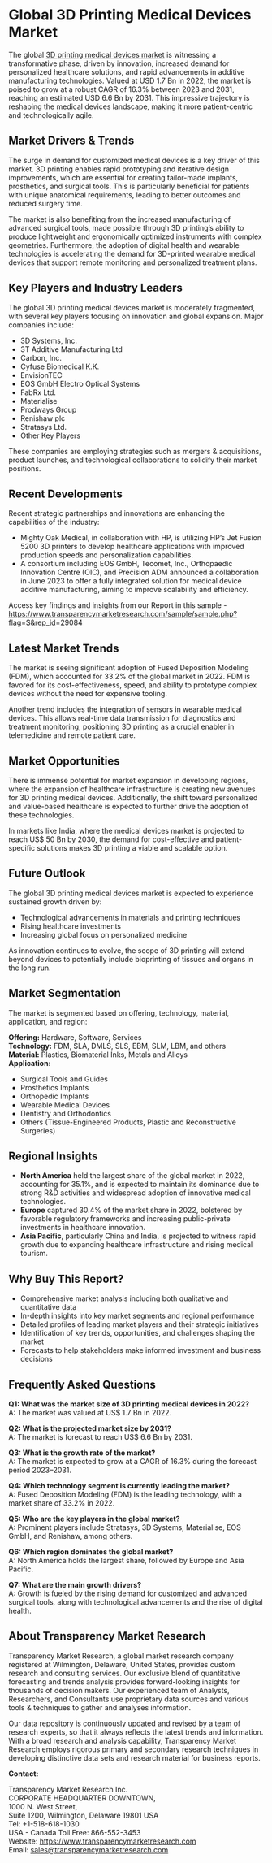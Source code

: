 
# Global 3D Printing Medical Devices Market

The global [3D printing medical devices market](https://www.transparencymarketresearch.com/3d-printing-construction-market.html) is witnessing a transformative phase, driven by innovation, increased demand for personalized healthcare solutions, and rapid advancements in additive manufacturing technologies. Valued at USD 1.7 Bn in 2022, the market is poised to grow at a robust CAGR of 16.3% between 2023 and 2031, reaching an estimated USD 6.6 Bn by 2031. This impressive trajectory is reshaping the medical devices landscape, making it more patient-centric and technologically agile.

## Market Drivers & Trends

The surge in demand for customized medical devices is a key driver of this market. 3D printing enables rapid prototyping and iterative design improvements, which are essential for creating tailor-made implants, prosthetics, and surgical tools. This is particularly beneficial for patients with unique anatomical requirements, leading to better outcomes and reduced surgery time.

The market is also benefiting from the increased manufacturing of advanced surgical tools, made possible through 3D printing’s ability to produce lightweight and ergonomically optimized instruments with complex geometries. Furthermore, the adoption of digital health and wearable technologies is accelerating the demand for 3D-printed wearable medical devices that support remote monitoring and personalized treatment plans.

## Key Players and Industry Leaders

The global 3D printing medical devices market is moderately fragmented, with several key players focusing on innovation and global expansion. Major companies include:

- 3D Systems, Inc.
- 3T Additive Manufacturing Ltd
- Carbon, Inc.
- Cyfuse Biomedical K.K.
- EnvisionTEC
- EOS GmbH Electro Optical Systems
- FabRx Ltd.
- Materialise
- Prodways Group
- Renishaw plc
- Stratasys Ltd.
- Other Key Players

These companies are employing strategies such as mergers & acquisitions, product launches, and technological collaborations to solidify their market positions.

## Recent Developments

Recent strategic partnerships and innovations are enhancing the capabilities of the industry:

- Mighty Oak Medical, in collaboration with HP, is utilizing HP’s Jet Fusion 5200 3D printers to develop healthcare applications with improved production speeds and personalization capabilities.
- A consortium including EOS GmbH, Tecomet, Inc., Orthopaedic Innovation Centre (OIC), and Precision ADM announced a collaboration in June 2023 to offer a fully integrated solution for medical device additive manufacturing, aiming to improve scalability and efficiency.

Access key findings and insights from our Report in this sample - https://www.transparencymarketresearch.com/sample/sample.php?flag=S&rep_id=29084

## Latest Market Trends

The market is seeing significant adoption of Fused Deposition Modeling (FDM), which accounted for 33.2% of the global market in 2022. FDM is favored for its cost-effectiveness, speed, and ability to prototype complex devices without the need for expensive tooling.

Another trend includes the integration of sensors in wearable medical devices. This allows real-time data transmission for diagnostics and treatment monitoring, positioning 3D printing as a crucial enabler in telemedicine and remote patient care.

## Market Opportunities

There is immense potential for market expansion in developing regions, where the expansion of healthcare infrastructure is creating new avenues for 3D printing medical devices. Additionally, the shift toward personalized and value-based healthcare is expected to further drive the adoption of these technologies.

In markets like India, where the medical devices market is projected to reach US$ 50 Bn by 2030, the demand for cost-effective and patient-specific solutions makes 3D printing a viable and scalable option.

## Future Outlook

The global 3D printing medical devices market is expected to experience sustained growth driven by:

- Technological advancements in materials and printing techniques
- Rising healthcare investments
- Increasing global focus on personalized medicine

As innovation continues to evolve, the scope of 3D printing will extend beyond devices to potentially include bioprinting of tissues and organs in the long run.

## Market Segmentation

The market is segmented based on offering, technology, material, application, and region:

**Offering:** Hardware, Software, Services  
**Technology:** FDM, SLA, DMLS, SLS, EBM, SLM, LBM, and others  
**Material:** Plastics, Biomaterial Inks, Metals and Alloys  
**Application:**  
- Surgical Tools and Guides  
- Prosthetics Implants  
- Orthopedic Implants  
- Wearable Medical Devices  
- Dentistry and Orthodontics  
- Others (Tissue-Engineered Products, Plastic and Reconstructive Surgeries)

## Regional Insights

- **North America** held the largest share of the global market in 2022, accounting for 35.1%, and is expected to maintain its dominance due to strong R&D activities and widespread adoption of innovative medical technologies.
- **Europe** captured 30.4% of the market share in 2022, bolstered by favorable regulatory frameworks and increasing public-private investments in healthcare innovation.
- **Asia Pacific**, particularly China and India, is projected to witness rapid growth due to expanding healthcare infrastructure and rising medical tourism.

## Why Buy This Report?

- Comprehensive market analysis including both qualitative and quantitative data  
- In-depth insights into key market segments and regional performance  
- Detailed profiles of leading market players and their strategic initiatives  
- Identification of key trends, opportunities, and challenges shaping the market  
- Forecasts to help stakeholders make informed investment and business decisions  

## Frequently Asked Questions

**Q1: What was the market size of 3D printing medical devices in 2022?**  
A: The market was valued at US$ 1.7 Bn in 2022.

**Q2: What is the projected market size by 2031?**  
A: The market is forecast to reach US$ 6.6 Bn by 2031.

**Q3: What is the growth rate of the market?**  
A: The market is expected to grow at a CAGR of 16.3% during the forecast period 2023–2031.

**Q4: Which technology segment is currently leading the market?**  
A: Fused Deposition Modeling (FDM) is the leading technology, with a market share of 33.2% in 2022.

**Q5: Who are the key players in the global market?**  
A: Prominent players include Stratasys, 3D Systems, Materialise, EOS GmbH, and Renishaw, among others.

**Q6: Which region dominates the global market?**  
A: North America holds the largest share, followed by Europe and Asia Pacific.

**Q7: What are the main growth drivers?**  
A: Growth is fueled by the rising demand for customized and advanced surgical tools, along with technological advancements and the rise of digital health.

## About Transparency Market Research

Transparency Market Research, a global market research company registered at Wilmington, Delaware, United States, provides custom research and consulting services. Our exclusive blend of quantitative forecasting and trends analysis provides forward-looking insights for thousands of decision makers. Our experienced team of Analysts, Researchers, and Consultants use proprietary data sources and various tools & techniques to gather and analyses information.

Our data repository is continuously updated and revised by a team of research experts, so that it always reflects the latest trends and information. With a broad research and analysis capability, Transparency Market Research employs rigorous primary and secondary research techniques in developing distinctive data sets and research material for business reports.

**Contact:**

Transparency Market Research Inc.  
CORPORATE HEADQUARTER DOWNTOWN,  
1000 N. West Street,  
Suite 1200, Wilmington, Delaware 19801 USA  
Tel: +1-518-618-1030  
USA - Canada Toll Free: 866-552-3453  
Website: https://www.transparencymarketresearch.com  
Email: sales@transparencymarketresearch.com
